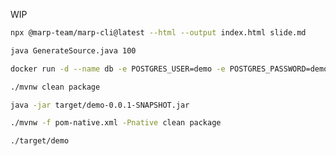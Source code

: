 WIP

```sh
npx @marp-team/marp-cli@latest --html --output index.html slide.md
```

```sh
java GenerateSource.java 100
```

```sh
docker run -d --name db -e POSTGRES_USER=demo -e POSTGRES_PASSWORD=demo -e POSTGRES_DB=demo -p 5432:5432 postgres
```

```sh
./mvnw clean package
```

```sh
java -jar target/demo-0.0.1-SNAPSHOT.jar
```

```sh
./mvnw -f pom-native.xml -Pnative clean package
```

```sh
./target/demo
```
